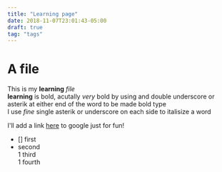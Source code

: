 ```yaml
---
title: "Learning page"
date: 2018-11-07T23:01:43-05:00
draft: true
tag: "tags"
---
```


# A file
This is my **learning** _file_  
**learning** is bold, acutally _very_ bold by using and double underscore or asterik at either end of the word to be made bold type  
I use _fine_  single asterik or underscore on each side to italisize a word  
<!---seems like html still works here as well. God to know. --->
I'll add a link [here](https://www.google.com/) to google just for fun!  
- [] first  
- second  
1 third  
1 fourth  
